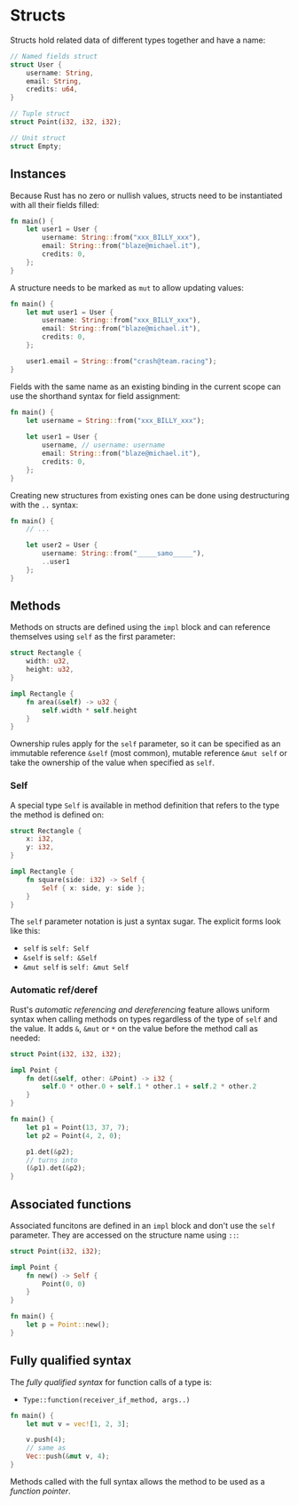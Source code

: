 # Structs

Structs hold related data of different types together and have a name:

```rust
// Named fields struct
struct User {
    username: String,
    email: String,
    credits: u64,
}

// Tuple struct
struct Point(i32, i32, i32);

// Unit struct
struct Empty;
```

## Instances

Because Rust has no zero or nullish values, structs need to be instantiated with
all their fields filled:

```rust
fn main() {
    let user1 = User {
        username: String::from("xxx_BILLY_xxx"),
        email: String::from("blaze@michael.it"),
        credits: 0,
    };
}
```

A structure needs to be marked as `mut` to allow updating values:

```rust
fn main() {
    let mut user1 = User {
        username: String::from("xxx_BILLY_xxx"),
        email: String::from("blaze@michael.it"),
        credits: 0,
    };

    user1.email = String::from("crash@team.racing");
}
```

Fields with the same name as an existing binding in the current scope can use
the shorthand syntax for field assignment:

```rust
fn main() {
    let username = String::from("xxx_BILLY_xxx");
    
    let user1 = User {
        username, // username: username
        email: String::from("blaze@michael.it"),
        credits: 0,
    };
}
```

Creating new structures from existing ones can be done using destructuring with
the `..` syntax:

```rust
fn main() {
    // ...

    let user2 = User {
        username: String::from("_____samo_____"),
        ..user1
    };
}
```

## Methods

Methods on structs are defined using the `impl` block and can reference
themselves using `self` as the first parameter:

```rust
struct Rectangle {
    width: u32,
    height: u32,
}

impl Rectangle {
    fn area(&self) -> u32 {
        self.width * self.height
    }
}
```

Ownership rules apply for the `self` parameter, so it can be specified as an
immutable reference `&self` (most common), mutable reference `&mut self` or take
the ownership of the value when specified as `self`.

### Self

A special type `Self` is available in method definition that refers to the type
the method is defined on:

```rust
struct Rectangle {
    x: i32,
    y: i32,
}

impl Rectangle {
    fn square(side: i32) -> Self {
        Self { x: side, y: side };
    }
}
```

The `self` parameter notation is just a syntax sugar. The explicit forms look
like this:

- `self` is `self: Self`
- `&self` is `self: &Self`
- `&mut self` is `self: &mut Self`

### Automatic ref/deref

Rust's _automatic referencing and dereferencing_ feature allows uniform syntax
when calling methods on types regardless of the type of `self` and the value. It
adds `&`, `&mut` or `*` on the value before the method call as needed:

```rust
struct Point(i32, i32, i32);

impl Point {
    fn det(&self, other: &Point) -> i32 {
        self.0 * other.0 + self.1 * other.1 + self.2 * other.2
    }
}

fn main() {
    let p1 = Point(13, 37, 7);
    let p2 = Point(4, 2, 0);

    p1.det(&p2);
    // turns into
    (&p1).det(&p2);
}
```

## Associated functions

Associated funcitons are defined in an `impl` block and don't use the `self`
parameter. They are accessed on the structure name using `::`:

```rust
struct Point(i32, i32);

impl Point {
    fn new() -> Self {
        Point(0, 0)
    }
}

fn main() {
    let p = Point::new();
}
```

## Fully qualified syntax

The _fully qualified syntax_ for function calls of a type is:

- `Type::function(receiver_if_method, args..)`

```rust
fn main() {
    let mut v = vec![1, 2, 3];

    v.push(4);
    // same as
    Vec::push(&mut v, 4);
}
```

Methods called with the full syntax allows the method to be used as a _function
pointer_.
